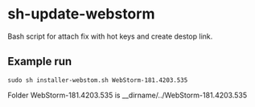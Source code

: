 # sh-update-webstorm

Bash script for attach fix with hot keys and create destop link.

## Example run 
```
sudo sh installer-webstom.sh WebStorm-181.4203.535
````
Folder WebStorm-181.4203.535 is __dirname/../WebStorm-181.4203.535
